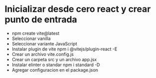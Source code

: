 # Inicializar desde cero react y crear punto de entrada
- npm create vite@latest
- Seleccionar vanilla
- Seleccionar variante JavaScript
- Instalar plugin de vite npm i @vitejs/plugin-react -E
- Crear un archivo vite.config.js
- Crear un carpeta src y un archivo app.jsx
- Instalar elinter o standar npm i standard -D 
- Agregar configuracion en el package.json 